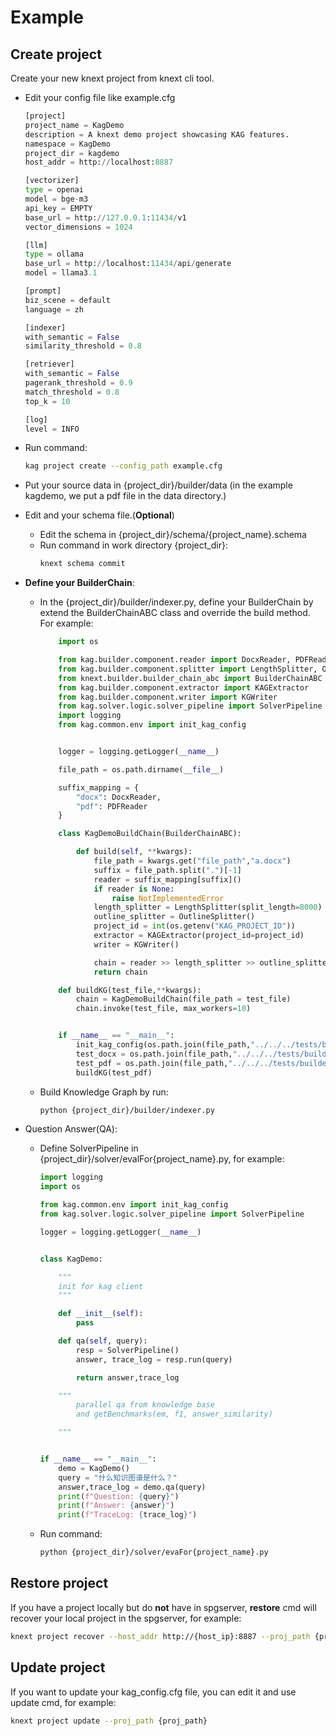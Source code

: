 # Example
## Create project
Create your new knext project from knext cli tool.
* Edit your config file like example.cfg
    ```python
    [project]
    project_name = KagDemo
    description = A knext demo project showcasing KAG features.
    namespace = KagDemo
    project_dir = kagdemo
    host_addr = http://localhost:8887

    [vectorizer]
    type = openai
    model = bge-m3
    api_key = EMPTY
    base_url = http://127.0.0.1:11434/v1
    vector_dimensions = 1024

    [llm]
    type = ollama
    base_url = http://localhost:11434/api/generate
    model = llama3.1

    [prompt]
    biz_scene = default
    language = zh

    [indexer]
    with_semantic = False
    similarity_threshold = 0.8

    [retriever]
    with_semantic = False
    pagerank_threshold = 0.9
    match_threshold = 0.8
    top_k = 10

    [log]
    level = INFO

    ```
* Run command:
  ```sh
  kag project create --config_path example.cfg
  ```
* Put your source data in {project_dir}/builder/data (in the example kagdemo, we put a pdf file in the data directory.)
* Edit and your schema file.(**Optional**)
  * Edit the schema in {project_dir}/schema/{project_name}.schema
  * Run command in work directory {project_dir}:
    ```sh
    knext schema commit
    ```
* **Define your BuilderChain**:
  * In the {project_dir}/builder/indexer.py, define your BuilderChain by extend the BuilderChainABC class and override the build method. For example:
    ```python
        import os

        from kag.builder.component.reader import DocxReader, PDFReader
        from kag.builder.component.splitter import LengthSplitter, OutlineSplitter
        from knext.builder.builder_chain_abc import BuilderChainABC
        from kag.builder.component.extractor import KAGExtractor
        from kag.builder.component.writer import KGWriter
        from kag.solver.logic.solver_pipeline import SolverPipeline
        import logging
        from kag.common.env import init_kag_config


        logger = logging.getLogger(__name__)

        file_path = os.path.dirname(__file__)

        suffix_mapping = {
            "docx": DocxReader,
            "pdf": PDFReader
        }

        class KagDemoBuildChain(BuilderChainABC):

            def build(self, **kwargs):
                file_path = kwargs.get("file_path","a.docx")
                suffix = file_path.split(".")[-1]
                reader = suffix_mapping[suffix]()
                if reader is None:
                    raise NotImplementedError
                length_splitter = LengthSplitter(split_length=8000)
                outline_splitter = OutlineSplitter()
                project_id = int(os.getenv("KAG_PROJECT_ID"))
                extractor = KAGExtractor(project_id=project_id)
                writer = KGWriter()

                chain = reader >> length_splitter >> outline_splitter >> extractor >> writer
                return chain

        def buildKG(test_file,**kwargs):
            chain = KagDemoBuildChain(file_path = test_file)
            chain.invoke(test_file, max_workers=10)


        if __name__ == "__main__":
            init_kag_config(os.path.join(file_path,"../../../tests/builder/component/test_config.cfg"))
            test_docx = os.path.join(file_path,"../../../tests/builder/data/test_docx.docx")
            test_pdf = os.path.join(file_path,"../../../tests/builder/data/KnowledgeGraphTutorialSub.pdf")
            buildKG(test_pdf)
    ```
  * Build Knowledge Graph by run:
    ```sh
    python {project_dir}/builder/indexer.py
    ```

* Question Answer(QA):
  * Define SolverPipeline in {project_dir}/solver/evalFor{project_name}.py, for example:
    ```python
    import logging
    import os

    from kag.common.env import init_kag_config
    from kag.solver.logic.solver_pipeline import SolverPipeline

    logger = logging.getLogger(__name__)


    class KagDemo:

        """
        init for kag client
        """

        def __init__(self):
            pass

        def qa(self, query):
            resp = SolverPipeline()
            answer, trace_log = resp.run(query)

            return answer,trace_log

        """
            parallel qa from knowledge base
            and getBenchmarks(em, f1, answer_similarity)

        """


    if __name__ == "__main__":
        demo = KagDemo()
        query = "什么知识图谱是什么？"
        answer,trace_log = demo.qa(query)
        print(f"Question: {query}")
        print(f"Answer: {answer}")
        print(f"TraceLog: {trace_log}")

    ```
  * Run command:
    ```sh
    python {project_dir}/solver/evaFor{project_name}.py
    ```


## Restore project
If you have a project locally but do **not** have in spgserver, **restore** cmd will recover your local project in the spgserver, for example:

 ```sh
knext project recover --host_addr http://{host_ip}:8887 --proj_path {proj_path}
```


## Update project
If you want to update your kag_config.cfg file, you can edit it and use update cmd, for example:
```sh
knext project update --proj_path {proj_path}
```
